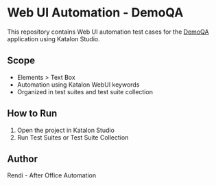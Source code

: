 # Web UI Automation - DemoQA

This repository contains Web UI automation test cases for the [DemoQA](https://demoqa.com) application using Katalon Studio.

## Scope
- Elements > Text Box
- Automation using Katalon WebUI keywords
- Organized in test suites and test suite collection

## How to Run
1. Open the project in Katalon Studio
2. Run Test Suites or Test Suite Collection

## Author
Rendi - After Office Automation
